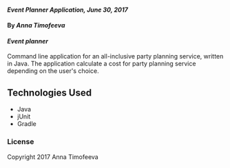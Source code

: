#### _Event Planner Application, June 30, 2017_

#### By _**Anna Timofeeva**_

#### _Event planner_

Command line application for an all-inclusive party planning service, written in Java. The application calculate a cost for party planning service depending on the user's choice.

## Technologies Used
* Java
* jUnit
* Gradle

### License
Copyright 2017 Anna Timofeeva  
